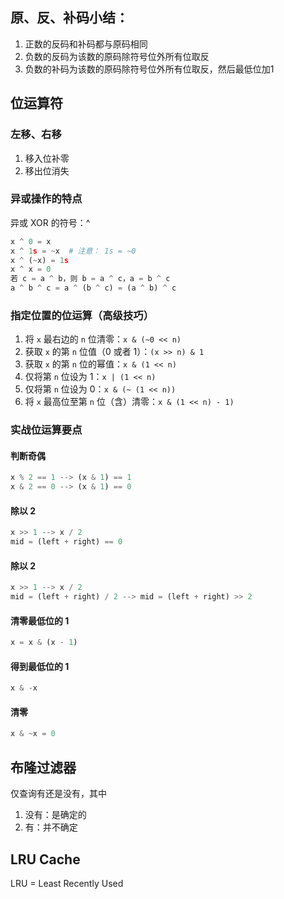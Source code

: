 ## 原、反、补码小结：

1. 正数的反码和补码都与原码相同
2. 负数的反码为该数的原码除符号位外所有位取反
3. 负数的补码为该数的原码除符号位外所有位取反，然后最低位加1

## 位运算符
### 左移、右移
1. 移入位补零
2. 移出位消失

### 异或操作的特点
异或 XOR 的符号：^

```python
x ^ 0 = x
x ^ 1s = ~x  # 注意： 1s = ~0
x ^ (~x) = 1s
x ^ x = 0
若 c = a ^ b，则 b = a ^ c，a = b ^ c
a ^ b ^ c = a ^ (b ^ c) = (a ^ b) ^ c
```

### 指定位置的位运算（高级技巧）
1. 将 `x` 最右边的 `n` 位清零：`x & (~0 << n)`
2. 获取 `x` 的第 `n` 位值（0 或者 1）：`(x >> n) & 1`
3. 获取 `x` 的第 `n` 位的幂值：`x & (1 << n)`
4. 仅将第 `n` 位设为 1：`x | (1 << n)`
5. 仅将第 `n` 位设为 0：`x & (~ (1 << n))`
6. 将 `x` 最高位至第 `n` 位（含）清零：`x & (1 << n) - 1)`

### 实战位运算要点
#### 判断奇偶
```python
x % 2 == 1 --> (x & 1) == 1
x & 2 == 0 --> (x & 1) == 0
```
#### 除以 2
```python
x >> 1 --> x / 2
mid = (left + right) == 0
```
#### 除以 2
```python
x >> 1 --> x / 2
mid = (left + right) / 2 --> mid = (left + right) >> 2
```

#### 清零最低位的 1
```python
x = x & (x - 1)
```

#### 得到最低位的 1
```python
x & -x
```

#### 清零
```python
x & ~x = 0
```

## 布隆过滤器
仅查询有还是没有，其中
1. 没有：是确定的
2. 有：并不确定

## LRU Cache
LRU = Least Recently Used

